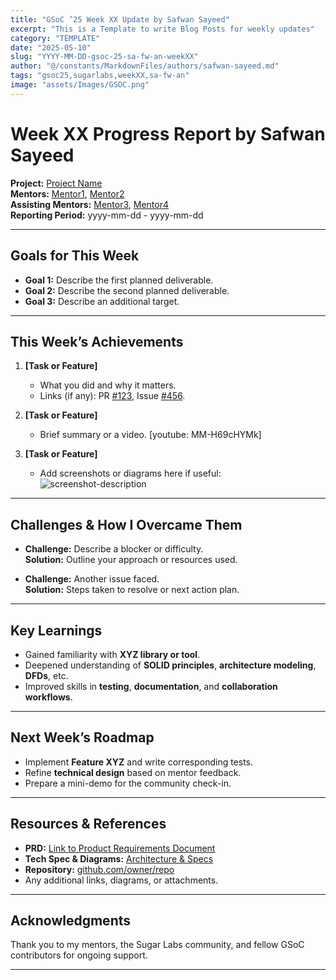 ```yaml
---
title: "GSoC ’25 Week XX Update by Safwan Sayeed"
excerpt: "This is a Template to write Blog Posts for weekly updates"
category: "TEMPLATE"
date: "2025-05-10"
slug: "YYYY-MM-DD-gsoc-25-sa-fw-an-weekXX"
author: "@/constants/MarkdownFiles/authors/safwan-sayeed.md"
tags: "gsoc25,sugarlabs,weekXX,sa-fw-an"
image: "assets/Images/GSOC.png"
---
```


<!-- markdownlint-disable -->

# Week XX Progress Report by Safwan Sayeed

**Project:** [Project Name](https://github.com/sugarlabs/www-v2)  
**Mentors:** [Mentor1](https://github.com/Username), [Mentor2](https://github.com/Username)  
**Assisting Mentors:** [Mentor3](https://github.com/Username), [Mentor4](https://github.com/Username)  
**Reporting Period:** yyyy-mm-dd - yyyy-mm-dd  

---

## Goals for This Week

- **Goal 1:** Describe the first planned deliverable.
- **Goal 2:** Describe the second planned deliverable.
- **Goal 3:** Describe an additional target.

---

## This Week’s Achievements

1. **[Task or Feature]**  
   - What you did and why it matters.  
   - Links (if any): PR [#123](https://github.com/owner/repo/pull/123), Issue [#456](https://github.com/owner/repo/issues/456).

2. **[Task or Feature]**  
   - Brief summary or a video.
   [youtube: MM-H69cHYMk]

3. **[Task or Feature]**  
   - Add screenshots or diagrams here if useful:
   ![screenshot-description](https://images.unsplash.com/photo-1506744038136-46273834b3fb?w=2070)

---

## Challenges & How I Overcame Them

- **Challenge:** Describe a blocker or difficulty.  
  **Solution:** Outline your approach or resources used.

- **Challenge:** Another issue faced.  
  **Solution:** Steps taken to resolve or next action plan.

---

## Key Learnings

- Gained familiarity with **XYZ library or tool**.
- Deepened understanding of **SOLID principles**, **architecture modeling**, **DFDs**, etc.
- Improved skills in **testing**, **documentation**, and **collaboration workflows**.

---

## Next Week’s Roadmap

- Implement **Feature XYZ** and write corresponding tests.
- Refine **technical design** based on mentor feedback.
- Prepare a mini-demo for the community check-in.

---

## Resources & References

- **PRD:** [Link to Product Requirements Document]({{prd_link}})
- **Tech Spec & Diagrams:** [Architecture & Specs]({{tech_spec_link}})
- **Repository:** [github.com/owner/repo](https://github.com/owner/repo)
- Any additional links, diagrams, or attachments.

---

## Acknowledgments

Thank you to my mentors, the Sugar Labs community, and fellow GSoC contributors for ongoing support.

---

